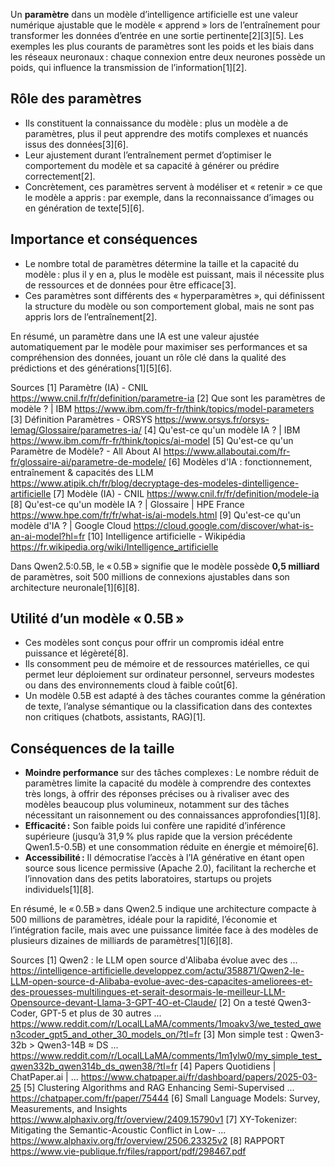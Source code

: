 Un **paramètre** dans un modèle d’intelligence artificielle est une valeur numérique ajustable que le modèle « apprend » lors de l’entraînement pour transformer les données d’entrée en une sortie pertinente[2][3][5]. Les exemples les plus courants de paramètres sont les poids et les biais dans les réseaux neuronaux : chaque connexion entre deux neurones possède un poids, qui influence la transmission de l’information[1][2].

## Rôle des paramètres

- Ils constituent la connaissance du modèle : plus un modèle a de paramètres, plus il peut apprendre des motifs complexes et nuancés issus des données[3][6].
- Leur ajustement durant l’entraînement permet d’optimiser le comportement du modèle et sa capacité à générer ou prédire correctement[2].
- Concrètement, ces paramètres servent à modéliser et « retenir » ce que le modèle a appris : par exemple, dans la reconnaissance d’images ou en génération de texte[5][6].

## Importance et conséquences

- Le nombre total de paramètres détermine la taille et la capacité du modèle : plus il y en a, plus le modèle est puissant, mais il nécessite plus de ressources et de données pour être efficace[3].
- Ces paramètres sont différents des « hyperparamètres », qui définissent la structure du modèle ou son comportement global, mais ne sont pas appris lors de l’entraînement[2].

En résumé, un paramètre dans une IA est une valeur ajustée automatiquement par le modèle pour maximiser ses performances et sa compréhension des données, jouant un rôle clé dans la qualité des prédictions et des générations[1][5][6].

Sources
[1] Paramètre (IA) - CNIL https://www.cnil.fr/fr/definition/parametre-ia
[2] Que sont les paramètres de modèle ? | IBM https://www.ibm.com/fr-fr/think/topics/model-parameters
[3] Définition Paramètres - ORSYS https://www.orsys.fr/orsys-lemag/Glossaire/parametres-ia/
[4] Qu'est-ce qu'un modèle IA ? | IBM https://www.ibm.com/fr-fr/think/topics/ai-model
[5] Qu'est-ce qu'un Paramètre de Modèle? - All About AI https://www.allaboutai.com/fr-fr/glossaire-ai/parametre-de-modele/
[6] Modèles d'IA : fonctionnement, entraînement & capacités des LLM https://www.atipik.ch/fr/blog/decryptage-des-modeles-dintelligence-artificielle
[7] Modèle (IA) - CNIL https://www.cnil.fr/fr/definition/modele-ia
[8] Qu'est-ce qu'un modèle IA ? | Glossaire | HPE France https://www.hpe.com/fr/fr/what-is/ai-models.html
[9] Qu'est-ce qu'un modèle d'IA ? | Google Cloud https://cloud.google.com/discover/what-is-an-ai-model?hl=fr
[10] Intelligence artificielle - Wikipédia https://fr.wikipedia.org/wiki/Intelligence_artificielle



Dans Qwen2.5:0.5B, le « 0.5B » signifie que le modèle possède **0,5 milliard** de paramètres, soit 500 millions de connexions ajustables dans son architecture neuronale[1][6][8].

## Utilité d’un modèle « 0.5B »

- Ces modèles sont conçus pour offrir un compromis idéal entre puissance et légèreté[8].
- Ils consomment peu de mémoire et de ressources matérielles, ce qui permet leur déploiement sur ordinateur personnel, serveurs modestes ou dans des environnements cloud à faible coût[6].
- Un modèle 0.5B est adapté à des tâches courantes comme la génération de texte, l’analyse sémantique ou la classification dans des contextes non critiques (chatbots, assistants, RAG)[1].

## Conséquences de la taille

- **Moindre performance** sur des tâches complexes : Le nombre réduit de paramètres limite la capacité du modèle à comprendre des contextes très longs, à offrir des réponses précises ou à rivaliser avec des modèles beaucoup plus volumineux, notamment sur des tâches nécessitant un raisonnement ou des connaissances approfondies[1][8].
- **Efficacité :** Son faible poids lui confère une rapidité d’inférence supérieure (jusqu’à 31,9 % plus rapide que la version précédente Qwen1.5-0.5B) et une consommation réduite en énergie et mémoire[6].
- **Accessibilité :** Il démocratise l’accès à l’IA générative en étant open source sous licence permissive (Apache 2.0), facilitant la recherche et l’innovation dans des petits laboratoires, startups ou projets individuels[1][8].

En résumé, le « 0.5B » dans Qwen2.5 indique une architecture compacte à 500 millions de paramètres, idéale pour la rapidité, l’économie et l’intégration facile, mais avec une puissance limitée face à des modèles de plusieurs dizaines de milliards de paramètres[1][6][8].

Sources
[1] Qwen2 : le LLM open source d'Alibaba évolue avec des ... https://intelligence-artificielle.developpez.com/actu/358871/Qwen2-le-LLM-open-source-d-Alibaba-evolue-avec-des-capacites-ameliorees-et-des-prouesses-multilingues-et-serait-desormais-le-meilleur-LLM-Opensource-devant-Llama-3-GPT-4O-et-Claude/
[2] On a testé Qwen3-Coder, GPT-5 et plus de 30 autres ... https://www.reddit.com/r/LocalLLaMA/comments/1moakv3/we_tested_qwen3coder_gpt5_and_other_30_models_on/?tl=fr
[3] Mon simple test : Qwen3-32b > Qwen3-14B ≈ DS ... https://www.reddit.com/r/LocalLLaMA/comments/1m1ylw0/my_simple_test_qwen332b_qwen314b_ds_qwen38/?tl=fr
[4] Papers Quotidiens | ChatPaper.ai | ... https://www.chatpaper.ai/fr/dashboard/papers/2025-03-25
[5] Clustering Algorithms and RAG Enhancing Semi-Supervised ... https://chatpaper.com/fr/paper/75444
[6] Small Language Models: Survey, Measurements, and Insights https://www.alphaxiv.org/fr/overview/2409.15790v1
[7] XY-Tokenizer: Mitigating the Semantic-Acoustic Conflict in Low- ... https://www.alphaxiv.org/fr/overview/2506.23325v2
[8] RAPPORT https://www.vie-publique.fr/files/rapport/pdf/298467.pdf

